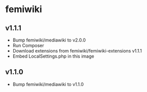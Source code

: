 # femiwiki

## v1.1.1

- Bump femiwiki/mediawiki to v2.0.0
- Run Composer
- Download extensions from femiwiki/femiwiki-extensions v1.1.1
- Embed LocalSettings.php in this image

## v1.1.0

- Bump femiwiki/mediawiki to v1.1.0
